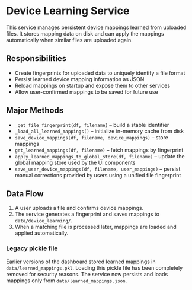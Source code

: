 # Device Learning Service

This service manages persistent device mappings learned from uploaded files.
It stores mapping data on disk and can apply the mappings automatically
when similar files are uploaded again.

## Responsibilities

- Create fingerprints for uploaded data to uniquely identify a file format
- Persist learned device mapping information as JSON
- Reload mappings on startup and expose them to other services
- Allow user-confirmed mappings to be saved for future use

## Major Methods

- `_get_file_fingerprint(df, filename)` – build a stable identifier
- `_load_all_learned_mappings()` – initialize in-memory cache from disk
- `save_device_mappings(df, filename, device_mappings)` – store mappings
- `get_learned_mappings(df, filename)` – fetch mappings by fingerprint
- `apply_learned_mappings_to_global_store(df, filename)` – update the
  global mapping store used by the UI components
 - `save_user_device_mappings(df, filename, user_mappings)` – persist manual
   corrections provided by users using a unified file fingerprint

## Data Flow

1. A user uploads a file and confirms device mappings.
2. The service generates a fingerprint and saves mappings to
   `data/device_learning/`.
3. When a matching file is processed later, mappings are loaded and
   applied automatically.

### Legacy pickle file

Earlier versions of the dashboard stored learned mappings in
`data/learned_mappings.pkl`. Loading this pickle file has been
completely removed for security reasons. The service now persists and
loads mappings only from `data/learned_mappings.json`.
